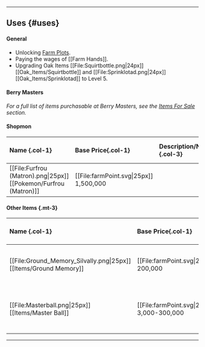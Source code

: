 ---

## Uses {#uses}
#### General
* Unlocking [Farm Plots](#!Farm#plots).
* Paying the wages of [[Farm Hands]].
* Upgrading Oak Items [[File:Squirtbottle.png\|24px]] [[Oak_Items/Squirtbottle]] and [[File:Sprinklotad.png\|24px]] [[Oak_Items/Sprinklotad]] to Level 5.


#### Berry Masters
*For a full list of items purchasable at Berry Masters, see the [Items For Sale](#!Berry_Masters#itemsforsale) section.*

#### Shopmon
Name {.col-1}| Base Price{.col-1}| Description/Notes {.col-3}| Region {.col-1}|
:--- | :--- | :--- | :---
[[File:Furfrou (Matron).png\|25px]] [[Pokemon/Furfrou (Matron)]] |  [[File:farmPoint.svg\|25px]] 1,500,000 | | Kalos

#### Other Items {.mt-3}

Name {.col-1}| Base Price{.col-1}| Description/Notes {.col-3}| Region {.col-1}|
:--- | :--- | :--- | :---
[[File:Ground_Memory_Silvally.png\|25px]] [[Items/Ground Memory]] | [[File:farmPoint.svg\|25px]] 200,000 | Required for [[#!Quest Lines/Typing some Memories]] Quest Line | Alola |
[[File:Masterball.png\|25px]] [[Items/Master Ball]] | [[File:farmPoint.svg\|25px]] 3,000-300,000 | Price increases permanently with each purchase. Sold in each region's Pokémon League. | All

---